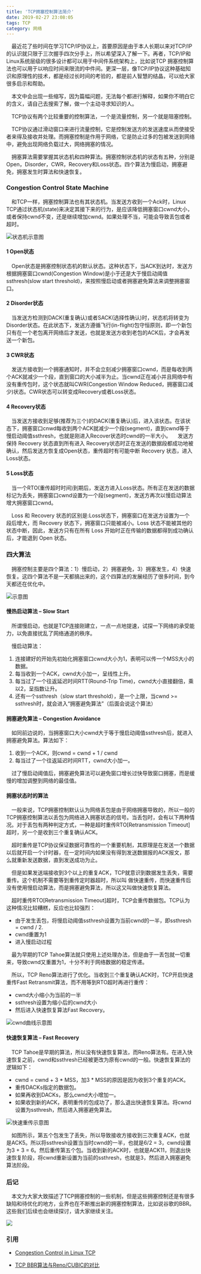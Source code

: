 ```yaml
---
title: 'TCP拥塞控制算法简介'
date: 2019-02-27 23:08:05
tags: TCP
category: 网络
---
```



&emsp;最近花了些时间在学习TCP/IP协议上，首要原因是由于本人长期以来对TCP/IP的认识就只限于三次握手四次分手上，所以希望深入了解一下。再者，TCP/IP和Linux系统层级的很多设计都可以用于中间件系统架构上，比如说TCP 拥塞控制算法也可以用于以响应时间来限流的中件间。更深一层，像TCP/IP协议这种基础知识和原理性的技术，都是经过长时间的考验的，都是前人智慧的结晶，可以给大家很多启示和帮助。

&emsp;本文中会出现一些缩写，因为篇幅问题，无法每个都进行解释，如果你不明白它的含义，请自己去搜索了解，做一个主动寻求知识的人。

&emsp;TCP协议有两个比较重要的控制算法，一个是流量控制，另一个就是阻塞控制。

&emsp;TCP协议通过滑动窗口来进行流量控制，它是控制发送方的发送速度从而使接受者来得及接收并处理。而拥塞控制是作用于网络，它是防止过多的包被发送到网络中，避免出现网络负载过大，网络拥塞的情况。

&emsp;拥塞算法需要掌握其状态机和四种算法。拥塞控制状态机的状态有五种，分别是Open，Disorder，CWR，Recovery和Loss状态。四个算法为慢启动，拥塞避免，拥塞发生时算法和快速恢复。

### Congestion Control State Machine
&emsp;和TCP一样，拥塞控制算法也有其状态机。当发送方收到一个Ack时，Linux TCP通过状态机(state)来决定其接下来的行为，是应该降低拥塞窗口cwnd大小，或者保持cwnd不变，还是继续增加cwnd。如果处理不当，可能会导致丢包或者超时。


![状态机示意图](https://upload-images.jianshu.io/upload_images/623378-706f6fec39f66d2d.png?imageMogr2/auto-orient/strip%7CimageView2/2/w/1240)


#### 1 Open状态
&emsp;Open状态是拥塞控制状态机的默认状态。这种状态下，当ACK到达时，发送方根据拥塞窗口cwnd(Congestion Window)是小于还是大于慢启动阈值ssthresh(slow start threshold)，来按照慢启动或者拥塞避免算法来调整拥塞窗口。


#### 2 Disorder状态

&emsp;当发送方检测到DACK(重复确认)或者SACK(选择性确认)时，状态机将转变为Disorder状态。在此状态下，发送方遵循飞行(in-flight)包守恒原则，即一个新包只有在一个老包离开网络后才发送，也就是发送方收到老包的ACK后，才会再发送一个新包。

#### 3 CWR状态

&emsp;发送方接收到一个拥塞通知时，并不会立刻减少拥塞窗口cwnd，而是每收到两个ACK就减少一个段，直到窗口的大小减半为止。当cwnd正在减小并且网络中有没有重传包时，这个状态就叫CWR(Congestion Window Reduced，拥塞窗口减少)状态。CWR状态可以转变成Recovery或者Loss状态。

#### 4 Recovery状态
&emsp;当发送方接收到足够(推荐为三个)的DACK(重复确认)后，进入该状态。在该状态下，拥塞窗口cnwd每收到两个ACK就减少一个段(segment)，直到cwnd等于慢启动阈值ssthresh，也就是刚进入Recover状态时cwnd的一半大小。
&emsp;发送方保持 Recovery 状态直到所有进入 Recovery状态时正在发送的数据段都成功地被确认，然后发送方恢复成Open状态，重传超时有可能中断 Recovery 状态，进入Loss状态。

#### 5 Loss状态

&emsp;当一个RTO(重传超时时间)到期后，发送方进入Loss状态。所有正在发送的数据标记为丢失，拥塞窗口cwnd设置为一个段(segment)，发送方再次以慢启动算法增大拥塞窗口cwnd。

&emsp;Loss 和 Recovery 状态的区别是:Loss状态下，拥塞窗口在发送方设置为一个段后增大，而 Recovery 状态下，拥塞窗口只能被减小。Loss 状态不能被其他的状态中断，因此，发送方只有在所有 Loss 开始时正在传输的数据都得到成功确认后，才能退到 Open 状态。


### 四大算法
&emsp;拥塞控制主要是四个算法：1）慢启动，2）拥塞避免，3）拥塞发生，4）快速恢复。这四个算法不是一天都搞出来的，这个四算法的发展经历了很多时间，到今天都还在优化中。

![示意图](https://upload-images.jianshu.io/upload_images/623378-b2182a47abfea2fb.png?imageMogr2/auto-orient/strip%7CimageView2/2/w/1240)


#### 慢热启动算法 – Slow Start
&emsp;所谓慢启动，也就是TCP连接刚建立，一点一点地提速，试探一下网络的承受能力，以免直接扰乱了网络通道的秩序。

&emsp;慢启动算法：

1) 连接建好的开始先初始化拥塞窗口cwnd大小为1，表明可以传一个MSS大小的数据。
2) 每当收到一个ACK，cwnd大小加一，呈线性上升。
3) 每当过了一个往返延迟时间RTT(Round-Trip Time)，cwnd大小直接翻倍，乘以2，呈指数让升。
4) 还有一个ssthresh（slow start threshold），是一个上限，当cwnd >= ssthresh时，就会进入“拥塞避免算法”（后面会说这个算法）

####  拥塞避免算法 – Congestion Avoidance

&emsp;如同前边说的，当拥塞窗口大小cwnd大于等于慢启动阈值ssthresh后，就进入拥塞避免算法。算法如下：

1) 收到一个ACK，则cwnd = cwnd + 1 / cwnd
2) 每当过了一个往返延迟时间RTT，cwnd大小加一。

&emsp;过了慢启动阈值后，拥塞避免算法可以避免窗口增长过快导致窗口拥塞，而是缓慢的增加调整到网络的最佳值。

#### 拥塞状态时的算法
&emsp;一般来说，TCP拥塞控制默认认为网络丢包是由于网络拥塞导致的，所以一般的TCP拥塞控制算法以丢包为网络进入拥塞状态的信号。当丢包时，会有以下两种情况。对于丢包有两种判定方式，一种是超时重传RTO[Retransmission Timeout]超时，另一个是收到三个重复确认ACK。

&emsp;超时重传是TCP协议保证数据可靠性的一个重要机制，其原理是在发送一个数据以后就开启一个计时器，在一定时间内如果没有得到发送数据报的ACK报文，那么就重新发送数据，直到发送成功为止。

&emsp;但是如果发送端接收到3个以上的重复ACK，TCP就意识到数据发生丢失，需要重传。这个机制不需要等到重传定时器超时，所以叫
做快速重传，而快速重传后没有使用慢启动算法，而是拥塞避免算法，所以这又叫做快速恢复算法。

&emsp;超时重传RTO[Retransmission Timeout]超时，TCP会重传数据包。TCP认为这种情况比较糟糕，反应也比较强烈：
- 由于发生丢包，将慢启动阈值ssthresh设置为当前cwnd的一半，即ssthresh = cwnd / 2.
- cwnd重置为1
- 进入慢启动过程

&emsp;最为早期的TCP Tahoe算法就只使用上述处理办法，但是由于一丢包就一切重来，导致cwnd又重置为1，十分不利于网络数据的稳定传递。

&emsp;所以，TCP Reno算法进行了优化。当收到三个重复确认ACK时，TCP开启快速重传Fast Retransmit算法，而不用等到RTO超时再进行重传：

- cwnd大小缩小为当前的一半
- ssthresh设置为缩小后的cwnd大小
- 然后进入快速恢复算法Fast Recovery。

![cwnd曲线示意图](https://upload-images.jianshu.io/upload_images/623378-ad5b5b8805eda528.png?imageMogr2/auto-orient/strip%7CimageView2/2/w/1240)


#### 快速恢复算法 – Fast Recovery

&emsp;TCP Tahoe是早期的算法，所以没有快速恢复算法，而Reno算法有。在进入快速恢复之前，cwnd和ssthresh已经被更改为原有cwnd的一般。快速恢复算法的逻辑如下：

- cwnd = cwnd + 3 * MSS，加3 * MSS的原因是因为收到3个重复的ACK。
- 重传DACKs指定的数据包。
- 如果再收到DACKs，那么cwnd大小增加一。
- 如果收到新的ACK，表明重传的包成功了，那么退出快速恢复算法。将cwnd设置为ssthresh，然后进入拥塞避免算法。

![快速重传示意图](https://upload-images.jianshu.io/upload_images/623378-5e37364c3cab4943.png?imageMogr2/auto-orient/strip%7CimageView2/2/w/1240)

&emsp;如图所示，第五个包发生了丢失，所以导致接收方接收到三次重复ACK，也就是ACK5。所以将ssthresh设置当当时cwnd的一半，也就是6/2 = 3，cwnd设置为3 + 3 = 6。然后重传第五个包。当收到新的ACK时，也就是ACK11，则退出快速恢复阶段，将cwnd重新设置为当前的ssthresh，也就是3，然后进入拥塞避免算法阶段。


### 后记

&emsp;本文为大家大致描述了TCP拥塞控制的一些机制，但是这些拥塞控制还是有很多缺陷和待优化的地方，业界也在不断推出新的拥塞控制算法，比如说谷歌的BBR。这些我们后续也会继续探讨，请大家继续关注。

![](https://upload-images.jianshu.io/upload_images/623378-7d960275042f309d.jpg?imageMogr2/auto-orient/strip%7CimageView2/2/w/1240)


### 引用

- [Congestion Control in Linux TCP](https://pdfs.semanticscholar.org/0e9c/968d09ab2e53e24c4dca5b2d67c7f7140f8e.pdf)

- [TCP BBR算法与Reno/CUBIC的对比](https://my.oschina.net/piorcn/blog/806997)